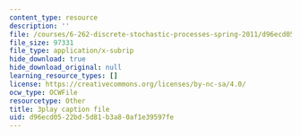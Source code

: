 ```yaml
---
content_type: resource
description: ''
file: /courses/6-262-discrete-stochastic-processes-spring-2011/d96ecd0522bd5d81b3a80af1e39597fe_mq3nFovdG3o.vtt
file_size: 97331
file_type: application/x-subrip
hide_download: true
hide_download_original: null
learning_resource_types: []
license: https://creativecommons.org/licenses/by-nc-sa/4.0/
ocw_type: OCWFile
resourcetype: Other
title: 3play caption file
uid: d96ecd05-22bd-5d81-b3a8-0af1e39597fe
---
```


